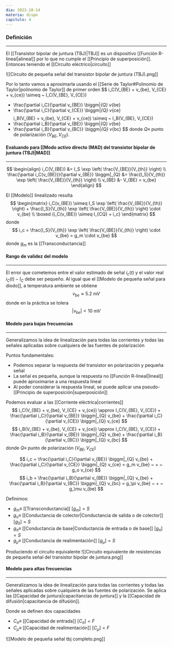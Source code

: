 ```yaml
---
dia: 2023-10-14
materia: dispo
capitulo: 4
---
```

### Definición
---
El [[Transistor bipolar de juntura (TBJ)|TBJ]] es un dispositivo [[Función R-lineal|alineal]] por lo que no cumple el [[Principio de superposición]]. Entonces teniendo el [[Circuito eléctrico|circuito]]

![[Circuito de pequeña señal del transistor bipolar de juntura (TBJ).png]]

Por lo tanto vamos a aproximarla usando el [[Serie de Taylor#Polinomio de Taylor|polinomio de Taylor]] de primer orden $$
i_C(V_{BE} + v_{be}, V_{CE} + v_{ce}) \simeq ~ I_C(V_{BE}, V_{CE})
+ \frac{\partial i_C}{\partial v_{BE}} \biggm|_{Q} v_{be} 
+ \frac{\partial i_C}{\partial v_{CE}} \biggm|_{Q} v_{ce} $$ $$
i_B(V_{BE} + v_{be}, V_{CE} + v_{ce}) \simeq ~ I_B(V_{BE}, V_{CE})
+ \frac{\partial i_B}{\partial v_{BE}} \biggm|_{Q} v_{be} 
+ \frac{\partial i_B}{\partial v_{BC}} \biggm|_{Q} v_{bc} $$
donde $Q \equiv$  punto de polarización  $(V_{BE}, V_{CE})$.
#### Evaluando para [[Modo activo directo (MAD) del transistor bipolar de juntura (TBJ)|MAD]]
---
$$ \begin{align}
	i_C(V_{BE}) &= I_S \exp \left( \frac{V_{BE}}{V_{th}} \right) \\
	\frac{\partial i_C(v_{BE})}{\partial v_{BE}} \biggm|_{Q} &= \frac{I_S}{V_{th}} \exp \left( \frac{V_{BE}}{V_{th}} \right) \\
	v_{BE} &- V_{BE} = v_{be}
\end{align} $$

El [[Modelo]] linealizado resulta $$ \begin{matrix} 
	i_C(v_{BE}) \simeq I_S \exp \left( \frac{V_{BE}}{V_{th}} \right) + \frac{I_S}{V_{th}} \exp \left( \frac{V_{BE}}{V_{th}} \right) \cdot v_{be} \\
	\boxed {i_C(v_{BE}) \simeq I_{CQ} + i_c}
	\end{matrix} $$ donde $$ i_c = \frac{I_S}{V_{th}} \exp \left( \frac{V_{BE}}{V_{th}} \right) \cdot v_{be} = g_m \cdot v_{be} $$ donde $g_m$ es la [[Transconductancia]]
#### Rango de validez del modelo
---
El error que cometemos entre el valor estimado de señal $i_c(t)$ y el valor real $i_C(t) - I_C$ debe ser pequeño. Al igual que el [[Modelo de pequeña señal para diodo]], a temperatura ambiente se obtiene $$ v_{be} \approx 5.2~mV $$ donde en la práctica se tolera $$ |v_{be}| < 10~mV $$

#### Modelo para bajas frecuencias
---
Generalizamos la idea de linealización para todas las corrientes y todas las señales aplicadas sobre cualquiera de las fuentes de polarización

Puntos fundamentales:
* Podemos separar la respuesta del transistor en polarización y pequeña señal
* La señal es pequeña, aunque la respuesta no [[Función R-lineal|lineal]] puede aproximarse a una respuesta lineal
* Al poder considerar la respuesta lineal, se puede aplicar una pseudo-[[Principio de superposición|superposición]]

Podemos evaluar a las [[Corriente eléctrica|corrientes]] $$ i_C(V_{BE} + v_{be}, V_{CE} + v_{ce}) \approx I_C(V_{BE}, V_{CE}) + \frac{\partial i_C}{\partial v_{BE}} \biggm|_{Q}  v_{be} + \frac{\partial i_C}{\partial v_{CE}} \biggm|_{Q} v_{ce} $$ $$ i_B(V_{BE} + v_{be}, V_{CE} + v_{ce}) \approx I_C(V_{BE}, V_{CE}) + \frac{\partial i_B}{\partial v_{BE}} \biggm|_{Q} v_{be} + \frac{\partial i_B}{\partial v_{BC}} \biggm|_{Q} v_{bc} $$
donde $Q \equiv$  punto de polarización  $(V_{BE}, V_{CE})$

$$ i_c = \frac{\partial i_C}{\partial v_{BE}} \biggm|_{Q}  v_{be} + \frac{\partial i_C}{\partial v_{CE}} \biggm|_{Q} v_{ce} = g_m v_{be} ~ + ~ g_o v_{ce} $$
$$ i_b = \frac{\partial i_B}{\partial v_{BE}} \biggm|_{Q} v_{be} + \frac{\partial i_B}{\partial v_{BC}} \biggm|_{Q} v_{bc} = g_\pi v_{be} ~ + ~ g_\mu v_{be} $$

Definimos:
* $g_m \equiv$ [[Transconductancia]] $[g_m] = S$
* $g_o \equiv$ [[Conductancia de colector|Conductancia de salida o de colector]] $[g_0] = S$
* $g_\pi \equiv$ [[Conductancia de base|Conductancia de entrada o de base]] $[g_\pi] = S$
* $g_\mu \equiv$ [[Conductancia de realimentación]] $[g_\mu] = S$

Produciendo el circuito equivalente
![[Circuito equivalente de resistencias de pequeña señal del transistor bipolar de juntura.png]]

#### Modelo para altas frecuencias
---
Generalizamos la idea de linealización para todas las corrientes y todas las señales aplicadas sobre cualquiera de las fuentes de polarización. Se aplica las [[Capacidad de juntura|capacitancias de juntura]] y la [[Capacidad de difusión|capacitancia de difusión]].

Donde se definen dos capacidades
* $C_\pi \equiv$ [[Capacidad de entrada]] $[C_\pi] = F$
* $C_\mu \equiv$ [[Capacidad de realimentación]] $[C_\mu] = F$

![[Modelo de pequeña señal tbj completo.png]]